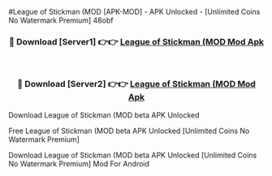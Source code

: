 #League of Stickman (MOD [APK-MOD] - APK Unlocked - [Unlimited Coins No Watermark Premium] 48obf



<div align="center">

<h3>🔴 Download [Server1] 👉👉 <a href="https://momento.my/?title=League_of_Stickman_(MOD">League of Stickman (MOD Mod Apk</a></h3><br>

<h3>🔴 Download [Server2] 👉👉 <a href="https://momento.my/?title=League_of_Stickman_(MOD">League of Stickman (MOD Mod Apk</a></h3>
</div>



Download League of Stickman (MOD beta APK Unlocked

Free League of Stickman (MOD beta APK Unlocked [Unlimited Coins No Watermark Premium]

Download League of Stickman (MOD beta APK Unlocked [Unlimited Coins No Watermark Premium] Mod For Android

